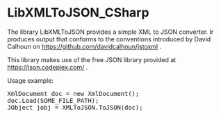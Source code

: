 LibXMLToJSON_CSharp
===================

The library LibXMLToJSON provides a simple XML to JSON converter. Ir produces output that conforms to the conventions introduced by David Calhoun on https://github.com/davidcalhoun/jstoxml .

This library makes use of the free JSON library provided at https://json.codeplex.com/ .

Usage example:

<pre>XmlDocument doc = new XmlDocument();
doc.Load(SOME_FILE_PATH);
JObject jobj = XMLToJSON.ToJSON(doc);</pre>



